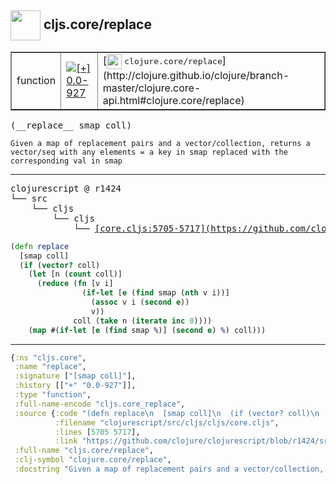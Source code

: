 ## <img width="48px" valign="middle" src="http://i.imgur.com/Hi20huC.png"> cljs.core/replace

 <table border="1">
<tr>
<td>function</td>
<td><a href="https://github.com/cljsinfo/api-refs/tree/0.0-927"><img valign="middle" alt="[+] 0.0-927" src="https://img.shields.io/badge/+-0.0--927-lightgrey.svg"></a> </td>
<td>
[<img height="24px" valign="middle" src="http://i.imgur.com/1GjPKvB.png"> <samp>clojure.core/replace</samp>](http://clojure.github.io/clojure/branch-master/clojure.core-api.html#clojure.core/replace)
</td>
</tr>
</table>

 <samp>
(__replace__ smap coll)<br>
</samp>

```
Given a map of replacement pairs and a vector/collection, returns a
vector/seq with any elements = a key in smap replaced with the
corresponding val in smap
```

---

 <pre>
clojurescript @ r1424
└── src
    └── cljs
        └── cljs
            └── <ins>[core.cljs:5705-5717](https://github.com/clojure/clojurescript/blob/r1424/src/cljs/cljs/core.cljs#L5705-L5717)</ins>
</pre>

```clj
(defn replace
  [smap coll]
  (if (vector? coll)
    (let [n (count coll)]
      (reduce (fn [v i]
                (if-let [e (find smap (nth v i))]
                  (assoc v i (second e))
                  v))
              coll (take n (iterate inc 0))))
    (map #(if-let [e (find smap %)] (second e) %) coll)))
```


---

```clj
{:ns "cljs.core",
 :name "replace",
 :signature ["[smap coll]"],
 :history [["+" "0.0-927"]],
 :type "function",
 :full-name-encode "cljs.core_replace",
 :source {:code "(defn replace\n  [smap coll]\n  (if (vector? coll)\n    (let [n (count coll)]\n      (reduce (fn [v i]\n                (if-let [e (find smap (nth v i))]\n                  (assoc v i (second e))\n                  v))\n              coll (take n (iterate inc 0))))\n    (map #(if-let [e (find smap %)] (second e) %) coll)))",
          :filename "clojurescript/src/cljs/cljs/core.cljs",
          :lines [5705 5717],
          :link "https://github.com/clojure/clojurescript/blob/r1424/src/cljs/cljs/core.cljs#L5705-L5717"},
 :full-name "cljs.core/replace",
 :clj-symbol "clojure.core/replace",
 :docstring "Given a map of replacement pairs and a vector/collection, returns a\nvector/seq with any elements = a key in smap replaced with the\ncorresponding val in smap"}

```

